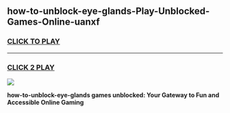 
## how-to-unblock-eye-glands-Play-Unblocked-Games-Online-uanxf
<h3>
<a href="https://premium76.site?title=how-to-unblock-eye-glands&ref=25A">CLICK TO PLAY</a></h3>
<hr>

<h3>
<a href="https://premium76.site?title=how-to-unblock-eye-glands&ref=25A">CLICK 2 PLAY</a>
  
</h3>

<a href="https://premium76.site?title=how-to-unblock-eye-glands&ref=25A"><img src="https://clearcache.store/games.png"></a>


**how-to-unblock-eye-glands games unblocked: Your Gateway to Fun and Accessible Online Gaming**
